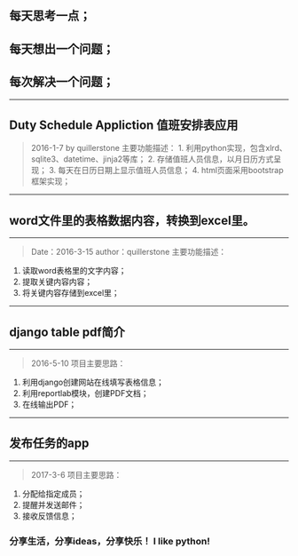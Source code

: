 ## 每天思考一点；
## 每天想出一个问题；
## 每次解决一个问题；
---

## Duty Schedule Appliction  值班安排表应用
> 2016-1-7 by quillerstone
  > 主要功能描述：
    1. 利用python实现，包含xlrd、sqlite3、datetime、jinja2等库；
    2. 存储值班人员信息，以月日历方式呈现；
    3. 每天在日历日期上显示值班人员信息；
    4. html页面采用bootstrap框架实现；
---

## word文件里的表格数据内容，转换到excel里。
---
> Date：2016-3-15 author：quillerstone
  > 主要功能描述：
  1. 读取word表格里的文字内容；
  2. 提取关键内容内容；
  3. 将关键内容存储到excel里；
---

## django table pdf简介
---

> 2016-5-10
  >项目主要思路：
  1. 利用django创建网站在线填写表格信息；
  2. 利用reportlab模块，创建PDF文档；
  3. 在线输出PDF；
---

## 发布任务的app
---
>2017-3-6
  >项目主要思路：
  1. 分配给指定成员；
  2. 提醒并发送邮件；
  3. 接收反馈信息；

  ### 分享生活，分享ideas，分享快乐！ I like python!